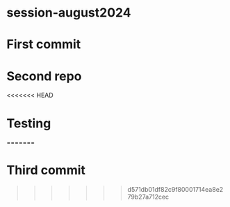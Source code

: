 # session-august2024
# First commit
# Second repo
<<<<<<< HEAD
# Testing

=======
# Third commit
>>>>>>> d571db01df82c9f80001714ea8e279b27a712cec

